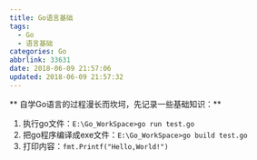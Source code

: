 ```yaml
---
title: Go语言基础
tags:
  - Go
  - 语言基础
categories: Go
abbrlink: 33631
date: 2018-06-09 21:57:06
updated: 2018-06-09 21:57:32
---
```

** 自学Go语言的过程漫长而坎坷，先记录一些基础知识：**

1. 执行go文件：`E:\Go_WorkSpace>go run test.go`
2. 把go程序编译成exe文件：`E:\Go_WorkSpace>go build test.go`
<escape><!-- more --></escape>
3. 打印内容：`fmt.Printf("Hello,World!")`